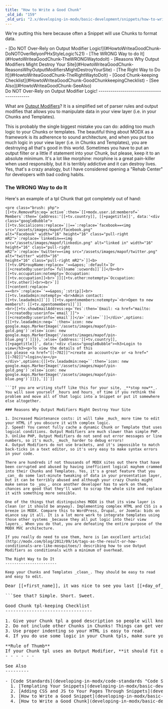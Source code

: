 ```yaml
---
title: "How to Write a Good Chunk"
_old_id: "159"
_old_uri: "2.x/developing-in-modx/basic-development/snippets/how-to-write-a-good-chunk"
---
```


We're putting this here because often a Snippet will use Chunks to format data.

<div>- [Do NOT Over-Rely on Output Modifier Logic!](#HowtoWriteaGoodChunk-DoNOTOverRelyonPHxStyleLogic%21)
  - [The WRONG Way to do It](#HowtoWriteaGoodChunk-TheWRONGWaytodoIt)
  - [Reasons Why Output Modifiers Might Destroy Your Site](#HowtoWriteaGoodChunk-ReasonsWhyOutputModifiersMightDestroyYourSite)
- [The Right Way to Do It](#HowtoWriteaGoodChunk-TheRightWaytoDoIt)
- [Good Chunk-keeping Checklist](#HowtoWriteaGoodChunk-GoodChunkkeepingChecklist)
- [See Also](#HowtoWriteaGoodChunk-SeeAlso)

</div>Do NOT Over-Rely on Output Modifier Logic! 
-------------------------------------------

What are [Output Modifiers](making-sites-with-modx/customizing-content/input-and-output-filters-(output-modifiers) "PHx")? It is a simplified set of parser rules and output modifies that allows you to manipulate data in your view layer (i.e. in your Chunks and Templates).

This is probably the single biggest mistake you can do: adding too much logic to your Chunks or templates. The beautiful thing about MODX as a framework is its adherence to sound architecture, and when you put too much logic in your view layer (i.e. in Chunks and Templates), you are destroying all that's good in this world. Sometimes you have to put an output filter or a little if statement into your Chunk, but please, keep it to an absolute minimum. It's a lot like morphine: morphine is a great pain-killer when used responsibly, but it is terribly addictive and it can destroy lives. Yes, that's a crazy analogy, but I have considered opening a "Rehab Center" for developers with bad coding habits.

### The WRONG Way to do It 

Here's an example of a tpl Chunk that got completely out of hand:

```
<pre class="brush: php">
[[+tv.RemovePin:eq=`active`:then=`[[+modx.user.id:memberof=`
Members`:then=`{address:'[[+tv.country]], [[+pagetitle]]', data:'<div class="googleBubble">
[[+tv.Socialicons:replace=`||==`:replace=`facebook==<img src="/assets/images/mapof/facebook.png"
alt="Facebook" width="16" height="16" class="pull-right mR2">`:replace=`linkedin==<img 
src="/assets/images/mapof/linkedin.png" alt="linked in" width="16" height="16" class="pull-right 
mR2">`:replace=`twitter==<img src="/assets/images/mapof/twitter.png" alt="twitter" width="16" 
height="16" class="pull-right mR2">`]]<b>[[+tv.GPGroupName:replace=`'==&apos;`:default=`Dr 
[[+createdby:userinfo=`fullname`:ucwords]]`]]</b><br>[[+tv.occupation:notempty=`Occupation: 
[[+tv.occupation]]<br>`]][[+tv.other:notempty=`Occupation: [[+tv.other]]<br><br>`]]
[[+content:replace=`
==<br>`:replace=`'==&apos;`:strip]]<br>[[+tv.leadadmin:notempty=`<br>Admin contact: 
[[+tv.leadadmin]]`]] [[+tv.opentomembers:notempty=`<br>Open to new members?: [[+tv.opentomembers]]`]]
<br>[[+tv.showEmailAddress:eq=`Yes`:then=`Email: <a href="mailto:[[+createdby:userinfo=`email`]]">
[[+createdby:userinfo=`email`]]</a>`:else=``]]</div>',options:{[[+tv.leadadmin:neq=``:then=`icon: new
google.maps.MarkerImage('/assets/images/mapof/pin-gold.png')`:else=`icon: new
google.maps.MarkerImage('/assets/images/mapof/pin-blue.png')`]]}},`:else=`{address:'[[+tv.country]], 
[[+pagetitle]]', data:'<div class="googleBubble"><h3>Login to view</h3><p>To view the details of this 
pin please <a href="[[~702]]">create an account</a> or <a href="[[~702]]">login</a></p>
</div>',options:{[[+tv.leadadmin:neq=``:then=`icon: new
google.maps.MarkerImage('/assets/images/mapof/pin-gold.png')`:else=`icon: new
google.maps.MarkerImage('/assets/images/mapof/pin-blue.png')`]]}},`]]`]]

```If you are writing stuff like this for your site, _**stop now**_. You will save yourself _hours and hours_ of time if you rethink the problem and move all of that logic into a Snippet or put it somewhere else altogether.

### Reasons Why Output Modifiers Might Destroy Your Site 

1. Increased Maintenance costs: it will take _much_ more time to edit your HTML if you obscure it with complex logic.
2. Speed! You cannot fully cache a dynamic Chunk or Template that uses logical conditions. Output Modifiers are much slower than simple PHP.
3. Unlike PHP, Output Modifiers do not send out error messages or line numbers, so it's much, _much_ harder to debug errors!
4. Output Modifiers do not use brackets, and it's impossible to match back-ticks in a text editor, so it's very easy to make syntax errors in your code.

There are hundreds if not thousands of MODX sites out there that have been corrupted and abused by having inefficient logical mayhem crammed into their Chunks and Templates. Yes, it's a great feature that you _can_ do some last-minute tweaking of data in your presentation layer, but it can be terribly abused and although your crazy Chunks might make sense to _you_, once another developer has to work on them, chances are good that they'll want to scrap the whole site and replace it with something more sensible.

One of the things that distinguishes MODX is that its view layer is clean (or it should be anyway). Implementing complex HTML and CSS is a breeze in MODX. Compare this to WordPress, Drupal, or Joomla: bids on eLance say it all. It is a lot more work to integrate templates using those other systems _because they all put logic into their view layers_. When you do that, you are defeating the entire purpose of the MODX MVC architecture.

If you really do need to use them, here is [an excellent article](http://modx.com/blog/2012/09/14/tags-as-the-result-or-how-conditionals-are-like-mosquitoes/) describing how to use Output Modifiers as conditionals with a minimum of overhead.

The Right Way to Do It 
-----------------------

Keep your Chunks and Templates _clean_. They should be easy to read and easy to edit.

```
<pre class="brush: php">
Dear [[+first_name]], it was nice to see you last [[+day_of_week]]

```See that? Simple. Short. Sweet.

Good Chunk tpl-keeping Checklist 
---------------------------------

1. Give your Chunk tpl a good description so people will know what it contains and which Snippets rely on it.
2. Do not include other Chunks in Chunks! Things can get very confusing if you start going down that rabbit-hole.
3. Use proper indenting so your HTML is easy to read.
4. If you do use some logic in your Chunk tpls, make sure you use it _responsibly_. **Do not nest tags**, and do not chain long if-else statements together. A good rule-of-thumb is this: if your Output Modifier does not fit on one line, then you should do it another way.

<div class="note">**Rule of Thumb**  
If your Chunk tpl uses an Output Modifier, **it should fit on one line**. If it is longer than one-line, then you should probably find another way to accomplish what you're doing, e.g. use a Snippet, or create another page to handle the variations. </div>- - - - - -

See Also 
---------

- [Code Standards](developing-in-modx/code-standards "Code Standards")
  1. [Templating Your Snippets](developing-in-modx/basic-development/snippets/templating-your-snippets)
  2. [Adding CSS and JS to Your Pages Through Snippets](developing-in-modx/basic-development/snippets/adding-css-and-js-to-your-pages-through-snippets)
  3. [How to Write a Good Snippet](developing-in-modx/basic-development/snippets/how-to-write-a-good-snippet)
  4. [How to Write a Good Chunk](developing-in-modx/basic-development/snippets/how-to-write-a-good-chunk)